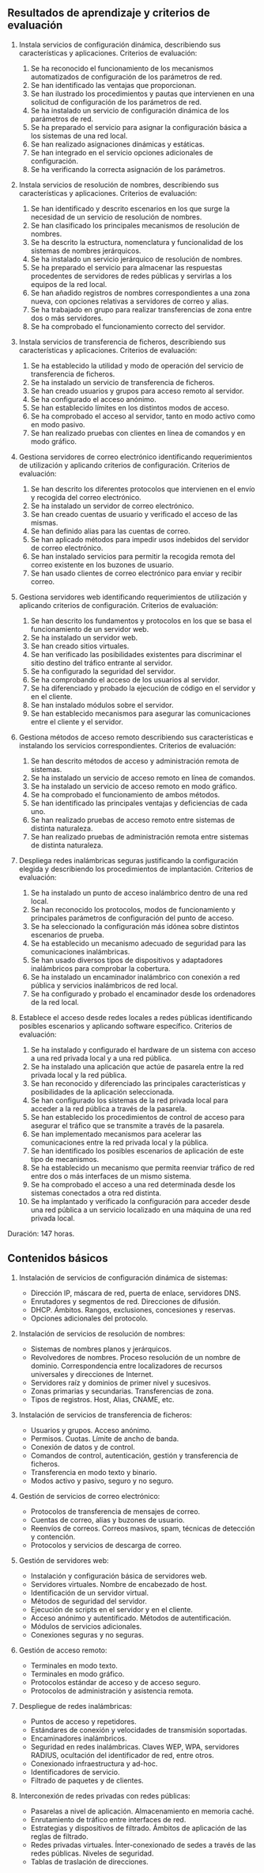 ## Resultados de aprendizaje y criterios de evaluación

1. Instala servicios de configuración dinámica, describiendo sus características y aplicaciones. Criterios de evaluación:
    1. Se ha reconocido el funcionamiento de los mecanismos automatizados de configuración de los parámetros de red.
    2. Se han identificado las ventajas que proporcionan.
    3. Se han ilustrado los procedimientos y pautas que intervienen en una solicitud de configuración de los parámetros de red.
    4. Se ha instalado un servicio de configuración dinámica de los parámetros de red.
    5. Se ha preparado el servicio para asignar la configuración básica a los sistemas de una red local.
    6. Se han realizado asignaciones dinámicas y estáticas.
    7. Se han integrado en el servicio opciones adicionales de configuración.
    8. Se ha verificando la correcta asignación de los parámetros.

2. Instala servicios de resolución de nombres, describiendo sus características y aplicaciones. Criterios de evaluación:
    1. Se han identificado y descrito escenarios en los que surge la necesidad de un servicio de resolución de nombres.
    2. Se han clasificado los principales mecanismos de resolución de nombres.
    3. Se ha descrito la estructura, nomenclatura y funcionalidad de los sistemas de nombres jerárquicos.
    4. Se ha instalado un servicio jerárquico de resolución de nombres.
    5. Se ha preparado el servicio para almacenar las respuestas procedentes de servidores de redes públicas y servirlas a los equipos de la red local.
    6. Se han añadido registros de nombres correspondientes a una zona nueva, con opciones relativas a servidores de correo y alias.
    7. Se ha trabajado en grupo para realizar transferencias de zona entre dos o más servidores.
    8. Se ha comprobado el funcionamiento correcto del servidor.

3. Instala servicios de transferencia de ficheros, describiendo sus características y aplicaciones. Criterios de evaluación:
    1. Se ha establecido la utilidad y modo de operación del servicio de transferencia de ficheros.
    2. Se ha instalado un servicio de transferencia de ficheros.
    3. Se han creado usuarios y grupos para acceso remoto al servidor.
    4. Se ha configurado el acceso anónimo.
    5. Se han establecido límites en los distintos modos de acceso.
    6. Se ha comprobado el acceso al servidor, tanto en modo activo como en modo pasivo.
    7. Se han realizado pruebas con clientes en línea de comandos y en modo gráfico.

4. Gestiona servidores de correo electrónico identificando requerimientos de utilización y aplicando criterios de configuración. Criterios de evaluación:
    1. Se han descrito los diferentes protocolos que intervienen en el envío y recogida del correo electrónico.
    2. Se ha instalado un servidor de correo electrónico.
    3. Se han creado cuentas de usuario y verificado el acceso de las mismas.
    4. Se han definido alias para las cuentas de correo.
    5. Se han aplicado métodos para impedir usos indebidos del servidor de correo electrónico.
    6. Se han instalado servicios para permitir la recogida remota del correo existente en los buzones de usuario.
    7. Se han usado clientes de correo electrónico para enviar y recibir correo.

5. Gestiona servidores web identificando requerimientos de utilización y aplicando criterios de configuración. Criterios de evaluación:
    1. Se han descrito los fundamentos y protocolos en los que se basa el funcionamiento de un servidor web.
    2. Se ha instalado un servidor web.
    3. Se han creado sitios virtuales.
    4. Se han verificado las posibilidades existentes para discriminar el sitio destino del tráfico entrante al servidor.
    5. Se ha configurado la seguridad del servidor.
    6. Se ha comprobando el acceso de los usuarios al servidor.
    7. Se ha diferenciado y probado la ejecución de código en el servidor y en el cliente.
    8. Se han instalado módulos sobre el servidor.
    9. Se han establecido mecanismos para asegurar las comunicaciones entre el cliente y el servidor.

6. Gestiona métodos de acceso remoto describiendo sus características e instalando los servicios correspondientes. Criterios de evaluación:
    1. Se han descrito métodos de acceso y administración remota de sistemas.
    2. Se ha instalado un servicio de acceso remoto en línea de comandos.
    3. Se ha instalado un servicio de acceso remoto en modo gráfico.
    4. Se ha comprobado el funcionamiento de ambos métodos.
    5. Se han identificado las principales ventajas y deficiencias de cada uno.
    6. Se han realizado pruebas de acceso remoto entre sistemas de distinta naturaleza.
    7. Se han realizado pruebas de administración remota entre sistemas de distinta naturaleza.

7. Despliega redes inalámbricas seguras justificando la configuración elegida y describiendo los procedimientos de implantación. Criterios de evaluación:
    1. Se ha instalado un punto de acceso inalámbrico dentro de una red local.
    2. Se han reconocido los protocolos, modos de funcionamiento y principales parámetros de configuración del punto de acceso.
    3. Se ha seleccionado la configuración más idónea sobre distintos escenarios de prueba.
    4. Se ha establecido un mecanismo adecuado de seguridad para las comunicaciones inalámbricas.
    5. Se han usado diversos tipos de dispositivos y adaptadores inalámbricos para comprobar la cobertura.
    6. Se ha instalado un encaminador inalámbrico con conexión a red pública y servicios inalámbricos de red local.
    7. Se ha configurado y probado el encaminador desde los ordenadores de la red local.

8. Establece el acceso desde redes locales a redes públicas identificando posibles escenarios y aplicando software específico. Criterios de evaluación:
    1. Se ha instalado y configurado el hardware de un sistema con acceso a una red privada local y a una red pública.
    2. Se ha instalado una aplicación que actúe de pasarela entre la red privada local y la red pública.
    3. Se han reconocido y diferenciado las principales características y posibilidades de la aplicación seleccionada.
    4. Se han configurado los sistemas de la red privada local para acceder a la red pública a través de la pasarela.
    5. Se han establecido los procedimientos de control de acceso para asegurar el tráfico que se transmite a través de la pasarela.
    6. Se han implementado mecanismos para acelerar las comunicaciones entre la red privada local y la pública.
    7. Se han identificado los posibles escenarios de aplicación de este tipo de mecanismos.
    8. Se ha establecido un mecanismo que permita reenviar tráfico de red entre dos o más interfaces de un mismo sistema.
    9. Se ha comprobado el acceso a una red determinada desde los sistemas conectados a otra red distinta.
    10. Se ha implantado y verificado la configuración para acceder desde una red pública a un servicio localizado en una máquina de una red privada local.

Duración: 147 horas.

## Contenidos básicos

1. Instalación de servicios de configuración dinámica de sistemas:
    - Dirección IP, máscara de red, puerta de enlace, servidores DNS.
    - Enrutadores y segmentos de red. Direcciones de difusión.
    - DHCP. Ámbitos. Rangos, exclusiones, concesiones y reservas.
    - Opciones adicionales del protocolo.

2. Instalación de servicios de resolución de nombres:
    - Sistemas de nombres planos y jerárquicos.
    - Revolvedores de nombres. Proceso resolución de un nombre de dominio. Correspondencia entre localizadores de recursos universales y direcciones de Internet.
    - Servidores raíz y dominios de primer nivel y sucesivos.
    - Zonas primarias y secundarias. Transferencias de zona.
    - Tipos de registros. Host, Alias, CNAME, etc.

3. Instalación de servicios de transferencia de ficheros:
    - Usuarios y grupos. Acceso anónimo.
    - Permisos. Cuotas. Límite de ancho de banda.
    - Conexión de datos y de control.
    - Comandos de control, autenticación, gestión y transferencia de ficheros.
    - Transferencia en modo texto y binario.
    - Modos activo y pasivo, seguro y no seguro.

4. Gestión de servicios de correo electrónico:
    - Protocolos de transferencia de mensajes de correo.
    - Cuentas de correo, alias y buzones de usuario.
    - Reenvíos de correos. Correos masivos, spam, técnicas de detección y contención.
    - Protocolos y servicios de descarga de correo.

5. Gestión de servidores web:
    - Instalación y configuración básica de servidores web.
    - Servidores virtuales. Nombre de encabezado de host.
    - Identificación de un servidor virtual.
    - Métodos de seguridad del servidor.
    - Ejecución de scripts en el servidor y en el cliente.
    - Acceso anónimo y autentificado. Métodos de autentificación.
    - Módulos de servicios adicionales.
    - Conexiones seguras y no seguras.

6. Gestión de acceso remoto:
    - Terminales en modo texto.
    - Terminales en modo gráfico.
    - Protocolos estándar de acceso y de acceso seguro.
    - Protocolos de administración y asistencia remota.

7. Despliegue de redes inalámbricas:
    - Puntos de acceso y repetidores.
    - Estándares de conexión y velocidades de transmisión soportadas.
    - Encaminadores inalámbricos.
    - Seguridad en redes inalámbricas. Claves WEP, WPA, servidores RADIUS, ocultación del identificador de red, entre otros.
    - Conexionado infraestructura y ad-hoc.
    - Identificadores de servicio.
    - Filtrado de paquetes y de clientes.

8. Interconexión de redes privadas con redes públicas:
    - Pasarelas a nivel de aplicación. Almacenamiento en memoria caché.
    - Enrutamiento de tráfico entre interfaces de red.
    - Estrategias y dispositivos de filtrado. Ámbitos de aplicación de las reglas de filtrado.
    - Redes privadas virtuales. Ínter-conexionado de sedes a través de las redes públicas. Niveles de seguridad.
    - Tablas de traslación de direcciones.